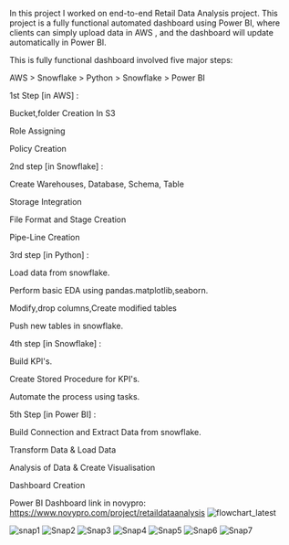 In this project I worked on end-to-end Retail Data Analysis project. This project is a fully functional automated dashboard using Power BI, where clients can simply upload data in AWS , and the dashboard will update automatically in Power BI.

This is fully functional dashboard involved five major steps: 

AWS > Snowflake > Python > Snowflake > Power BI 



1st Step [in AWS] :

Bucket,folder Creation In S3

Role Assigning

Policy Creation 

2nd step [in Snowflake] :

Create Warehouses, Database, Schema, Table

Storage Integration

File Format and Stage Creation

Pipe-Line Creation

3rd step [in Python] :

Load data from snowflake.

Perform basic EDA using pandas.matplotlib,seaborn.

Modify,drop columns,Create modified tables

Push new tables in snowflake.

4th step [in Snowflake] :

Build KPI's.

Create Stored Procedure for KPI's.

Automate the process using tasks.

5th Step [in Power BI] :

Build Connection and Extract Data from snowflake.

Transform Data & Load Data

Analysis of Data & Create Visualisation

Dashboard Creation 

Power BI Dashboard link in novypro: https://www.novypro.com/project/retaildataanalysis
![flowchart_latest](https://github.com/SwastikP/Retail_Data_Analysis/assets/58789099/8a5db9bd-a6dc-45d2-ad5a-cf922bf6d0bd)

![snap1](https://github.com/SwastikP/Retail_Data_Analysis/assets/58789099/7dd110ca-9d44-453a-93c7-f02fda0bddfa)
![Snap2](https://github.com/SwastikP/Retail_Data_Analysis/assets/58789099/5df212ba-717a-4ccf-b9d6-093b9e888dbe)
![Snap3](https://github.com/SwastikP/Retail_Data_Analysis/assets/58789099/35e1371e-5bc4-4f0c-b000-1a1ac7565713)
![Snap4](https://github.com/SwastikP/Retail_Data_Analysis/assets/58789099/3aebd0b8-398a-4cad-b54d-69eb9a13ea1d)
![Snap5](https://github.com/SwastikP/Retail_Data_Analysis/assets/58789099/c11945ef-d531-4e60-ac57-5b2d9d623e0c)
![Snap6](https://github.com/SwastikP/Retail_Data_Analysis/assets/58789099/4e38bfe5-5812-44ef-9bb4-6e204cb17335)
![Snap7](https://github.com/SwastikP/Retail_Data_Analysis/assets/58789099/196f3ae4-a938-438f-8093-a06a7b3a21e0)



